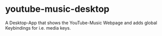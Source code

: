 # youtube-music-desktop
A Desktop-App that shows the YouTube-Music Webpage and adds global Keybindings for i.e. media keys. 
